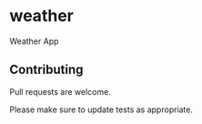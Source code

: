 # weather
Weather App

## Contributing
Pull requests are welcome.

Please make sure to update tests as appropriate.
